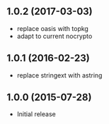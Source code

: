 
## 1.0.2 (2017-03-03)

* replace oasis with topkg
* adapt to current nocrypto

## 1.0.1 (2016-02-23)

* replace stringext with astring

## 1.0.0 (2015-07-28)

* Initial release